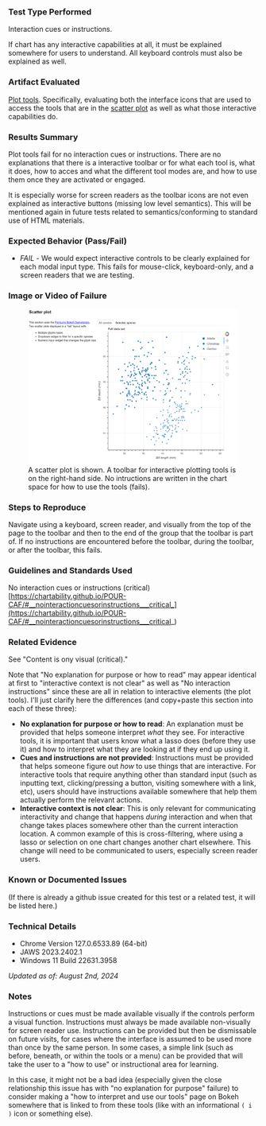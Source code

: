 ### Test Type Performed
Interaction cues or instructions.

If chart has any interactive capabilities at all, it must be explained somewhere for users to understand. All keyboard controls must also be explained as well.

### Artifact Evaluated
[Plot tools](https://docs.bokeh.org/en/latest/docs/user_guide/interaction/tools.html#ug-interaction-tools). Specifically, evaluating both the interface icons that are used to access the tools that are in the [scatter plot](https://quansight-labs.github.io/bokeh-a11y-audit/#_ts1723552414769) as well as what those interactive capabilities do.

### Results Summary
Plot tools fail for no interaction cues or instructions. There are no explanations that there is a interactive toolbar or for what each tool is, what it does, how to acces and what the different tool modes are, and how to use them once they are activated or engaged.

It is especially worse for screen readers as the toolbar icons are not even explained as interactive buttons (missing low level semantics). This will be mentioned again in future tests related to semantics/conforming to standard use of HTML materials.

### Expected Behavior (Pass/Fail)
- *FAIL* - We would expect interactive controls to be clearly explained for each modal input type. This fails for mouse-click, keyboard-only, and a screen readers that we are testing. 

### Image or Video of Failure 
<figure>
    <img width="803" alt="A scatter plot is shown. A toolbar for interactive plotting tools is on the right-hand side. No intructions are written in the chart space for how to use the tools (fails)." src="./assets/plot-tools_cues-instructions.png">
    <figcaption>A scatter plot is shown. A toolbar for interactive plotting tools is on the right-hand side. No intructions are written in the chart space for how to use the tools (fails).</figcaption>
</figure>

### Steps to Reproduce
Navigate using a keyboard, screen reader, and visually from the top of the page to the toolbar and then to the end of the group that the toolbar is part of. If no instructions are encountered before the toolbar, during the toolbar, or after the toolbar, this fails. 

### Guidelines and Standards Used
No interaction cues or instructions (critical) [https://chartability.github.io/POUR-CAF/#__nointeractioncuesorinstructions___critical_](https://chartability.github.io/POUR-CAF/#__nointeractioncuesorinstructions___critical_)

### Related Evidence
See "Content is ony visual (critical)."

Note that "No explanation for purpose or how to read" may appear identical at first to "interactive context is not clear" as well as "No interaction instructions" since these are all in relation to interactive elements (the plot tools). I'll just clarify here the differences (and copy+paste this section into each of these three):

- **No explanation for purpose or how to read**: An explanation must be provided that helps someone interpret *what* they see. For interactive tools, it is important that users know what a lasso does (before they use it) and how to interpret what they are looking at if they end up using it.
- **Cues and instructions are not provided**: Instructions must be provided that helps someone figure out *how* to use things that are interactive. For interactive tools that require anything other than standard input (such as inputting text, clicking/pressing a button, visiting somewhere with a link, etc), users should have instructions available somewhere that help them actually perform the relevant actions.
- **Interactive context is not clear**: This is only relevant for communicating interactivity and change that happens _during_ interaction and when that change takes places somewhere other than the current interaction location. A common example of this is cross-filtering, where using a lasso or selection on one chart changes another chart elsewhere. This change will need to be communicated to users, especially screen reader users.

### Known or Documented Issues
(If there is already a github issue created for this test or a related test, it will be listed here.)

### Technical Details
- Chrome Version 127.0.6533.89 (64-bit)
- JAWS 2023.2402.1 
- Windows 11 Build 22631.3958

*Updated as of: August 2nd, 2024*

### Notes
Instructions or cues must be made available visually if the controls perform a visual function. Instructions must always be made available non-visually for screen reader use. Instructions can be provided but then be dismissable on future visits, for cases where the interface is assumed to be used more than once by the same person. In some cases, a simple link (such as before, beneath, or within the tools or a menu) can be provided that will take the user to a "how to use" or instructional area for learning.

In this case, it might not be a bad idea (especially given the close relationship this issue has with "no explanation for purpose" failure) to consider making a "how to interpret and use our tools" page on Bokeh somewhere that is linked to from these tools (like with an informational `( i )` icon or something else).

<!-- A seasoned SR (screen reader) user could have the knowledge to navigate and explore webpages and graphs with more nuance, whether through manual mode switching, certain key shortcuts, etc. These tests are done by a sighted user with the SR’s default options and performed as if a new or beginner user is interacting with these elements. We would expect that all users could be able to navigate smoothly, regardless of experience levels.  -->
